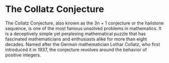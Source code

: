 # The Collatz Conjecture

The Collatz Conjecture, also known as the 3n + 1 conjecture or the hailstone sequence, is one of the most famous unsolved problems in mathematics. It is a deceptively simple yet perplexing mathematical puzzle that has fascinated mathematicians and enthusiasts alike for more than eight decades. Named after the German mathematician Lothar Collatz, who first introduced it in 1937, the conjecture revolves around the behavior of positive integers.
